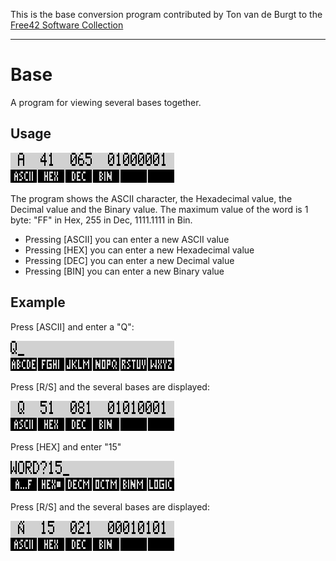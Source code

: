 This is the base conversion program contributed by Ton van de Burgt to the
[Free42 Software Collection](http://thomasokken.com/free42/42progs/index.html)

---

# Base
A program for viewing several bases together.

## Usage
![Usage](images/image001.gif)

The program shows the ASCII character, the Hexadecimal value, the Decimal value and the Binary value.
The maximum value of the word is 1 byte: "FF" in Hex, 255 in Dec, 1111.1111 in Bin.
- Pressing [ASCII] you can enter a new ASCII value
- Pressing [HEX] you can enter a new Hexadecimal value
- Pressing [DEC] you can enter a new Decimal value
- Pressing [BIN] you can enter a new Binary value

## Example
Press [ASCII] and enter a "Q":

![Example 2](images/image002.gif)

Press [R/S] and the several bases are displayed:

![Example 3](images/image003.gif)

Press [HEX] and enter "15"

![Example 4](images/image004.gif)

Press [R/S] and the several bases are displayed:

![Example 5](images/image005.gif)
